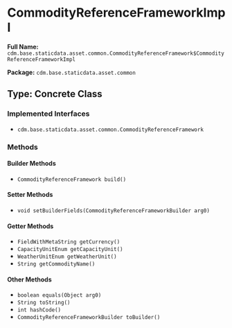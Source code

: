# CommodityReferenceFrameworkImpl

**Full Name:** `cdm.base.staticdata.asset.common.CommodityReferenceFramework$CommodityReferenceFrameworkImpl`

**Package:** `cdm.base.staticdata.asset.common`

## Type: Concrete Class

### Implemented Interfaces

- `cdm.base.staticdata.asset.common.CommodityReferenceFramework`

### Methods

#### Builder Methods

- `CommodityReferenceFramework build()`

#### Setter Methods

- `void setBuilderFields(CommodityReferenceFrameworkBuilder arg0)`

#### Getter Methods

- `FieldWithMetaString getCurrency()`
- `CapacityUnitEnum getCapacityUnit()`
- `WeatherUnitEnum getWeatherUnit()`
- `String getCommodityName()`

#### Other Methods

- `boolean equals(Object arg0)`
- `String toString()`
- `int hashCode()`
- `CommodityReferenceFrameworkBuilder toBuilder()`

